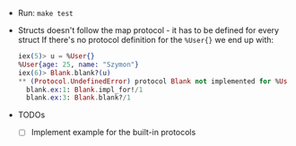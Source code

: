 * Run: `make test`

* Structs doesn't follow the map protocol - it has to be defined for every struct
  If there's no protocol definition for the `%User{}` we end up with:
  ```elixir
  iex(5)> u = %User{}
  %User{age: 25, name: "Szymon"}
  iex(6)> Blank.blank?(u)
  ** (Protocol.UndefinedError) protocol Blank not implemented for %User{age: 25, name: "Szymon"}
    blank.ex:1: Blank.impl_for!/1
    blank.ex:3: Blank.blank?/1
  ```

* TODOs
  * [ ] Implement example for the built-in protocols
